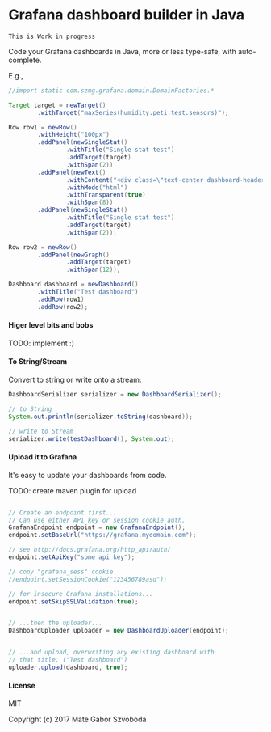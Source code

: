 # Grafana dashboard builder in Java

```
This is Work in progress
```

Code your Grafana dashboards in Java, more or less type-safe, with auto-complete.

E.g.,

```java
//import static com.szmg.grafana.domain.DomainFactories.*

Target target = newTarget()
        .withTarget("maxSeries(humidity.peti.test.sensors)");

Row row1 = newRow()
        .withHeight("100px")
        .addPanel(newSingleStat()
                .withTitle("Single stat test")
                .addTarget(target)
                .withSpan(2))
        .addPanel(newText()
                .withContent("<div class=\"text-center dashboard-header\"><span>This is the test</span></div>")
                .withMode("html")
                .withTransparent(true)
                .withSpan(8))
        .addPanel(newSingleStat()
                .withTitle("Single stat test")
                .addTarget(target)
                .withSpan(2));

Row row2 = newRow()
        .addPanel(newGraph()
                .addTarget(target)
                .withSpan(12));

Dashboard dashboard = newDashboard()
        .withTitle("Test dashboard")
        .addRow(row1)
        .addRow(row2);

```

#### Higer level bits and bobs

TODO: implement :)

#### To String/Stream

Convert to string or write onto a stream:

```java
DashboardSerializer serializer = new DashboardSerializer();

// to String
System.out.println(serializer.toString(dashboard));

// write to Stream
serializer.write(testDashboard(), System.out);
```

#### Upload it to Grafana

It's easy to update your dashboards from code.

TODO: create maven plugin for upload

```java

// Create an endpoint first...
// Can use either API key or session cookie auth.
GrafanaEndpoint endpoint = new GrafanaEndpoint();
endpoint.setBaseUrl("https://grafana.mydomain.com");

// see http://docs.grafana.org/http_api/auth/
endpoint.setApiKey("some api key");

// copy "grafana_sess" cookie
//endpoint.setSessionCookie("123456789asd");

// for insecure Grafana installations...
endpoint.setSkipSSLValidation(true);


// ...then the uploader...
DashboardUploader uploader = new DashboardUploader(endpoint);


// ...and upload, overwriting any existing dashboard with
// that title. ("Test dashboard")
uploader.upload(dashboard, true);


```


#### License

MIT

Copyright (c) 2017 Mate Gabor Szvoboda
